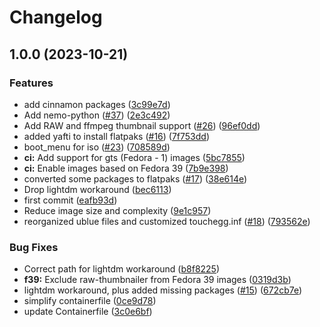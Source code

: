 # Changelog

## 1.0.0 (2023-10-21)


### Features

* add cinnamon packages ([3c99e7d](https://github.com/EyeCantCU/cinnamon/commit/3c99e7d987951cf10122f32f14abf38c827a71e4))
* Add nemo-python ([#37](https://github.com/EyeCantCU/cinnamon/issues/37)) ([2e3c492](https://github.com/EyeCantCU/cinnamon/commit/2e3c49223b6e2b58c85a00848463fda46be09ea0))
* Add RAW and ffmpeg thumbnail support ([#26](https://github.com/EyeCantCU/cinnamon/issues/26)) ([96ef0dd](https://github.com/EyeCantCU/cinnamon/commit/96ef0dd661c5eb51ecbf85153307c24a7c38fd53))
* added yafti to install flatpaks ([#16](https://github.com/EyeCantCU/cinnamon/issues/16)) ([7f753dd](https://github.com/EyeCantCU/cinnamon/commit/7f753dd9e029d60d466ea7eff0a01708bbf89a60))
* boot_menu for iso ([#23](https://github.com/EyeCantCU/cinnamon/issues/23)) ([708589d](https://github.com/EyeCantCU/cinnamon/commit/708589d6e02ad7131351eabdb3d8063618266ca9))
* **ci:** Add support for gts (Fedora - 1) images ([5bc7855](https://github.com/EyeCantCU/cinnamon/commit/5bc78551b0b296736fff0128d38a1201420005ef))
* **ci:** Enable images based on Fedora 39 ([7b9e398](https://github.com/EyeCantCU/cinnamon/commit/7b9e39857854752785b2593dcf3449dd718fcfb6))
* converted some packages to flatpaks ([#17](https://github.com/EyeCantCU/cinnamon/issues/17)) ([38e614e](https://github.com/EyeCantCU/cinnamon/commit/38e614ebac0f06a2d971fc80a3deb7dbcd994f4e))
* Drop lightdm workaround ([bec6113](https://github.com/EyeCantCU/cinnamon/commit/bec6113cb6539223c6addae7f166fe4f7cee169d))
* first commit ([eafb93d](https://github.com/EyeCantCU/cinnamon/commit/eafb93dd2dda68f90c56be03d79ace848b7b6255))
* Reduce image size and complexity ([9e1c957](https://github.com/EyeCantCU/cinnamon/commit/9e1c9576e60572e467fb0ba9bf054a3a64a19190))
* reorganized ublue files and customized touchegg.inf ([#18](https://github.com/EyeCantCU/cinnamon/issues/18)) ([793562e](https://github.com/EyeCantCU/cinnamon/commit/793562e89a97796b186d9a92b00561af38430cff))


### Bug Fixes

* Correct path for lightdm workaround ([b8f8225](https://github.com/EyeCantCU/cinnamon/commit/b8f82256677f8bb3ccb40cabf1ce16af1cd360db))
* **f39:** Exclude raw-thumbnailer from Fedora 39 images ([0319d3b](https://github.com/EyeCantCU/cinnamon/commit/0319d3b579286b3252844ed231123d8409e3d57d))
* lightdm workaround, plus added missing packages ([#15](https://github.com/EyeCantCU/cinnamon/issues/15)) ([672cb7e](https://github.com/EyeCantCU/cinnamon/commit/672cb7e9c7e4c9ce1ab6e7b34532bfef38727bad))
* simplify containerfile ([0ce9d78](https://github.com/EyeCantCU/cinnamon/commit/0ce9d7856c96b03a465d079d7aa3415320ea0a76))
* update Containerfile ([3c0e6bf](https://github.com/EyeCantCU/cinnamon/commit/3c0e6bfa3c5495428e162bb75a256898b5425edc))
